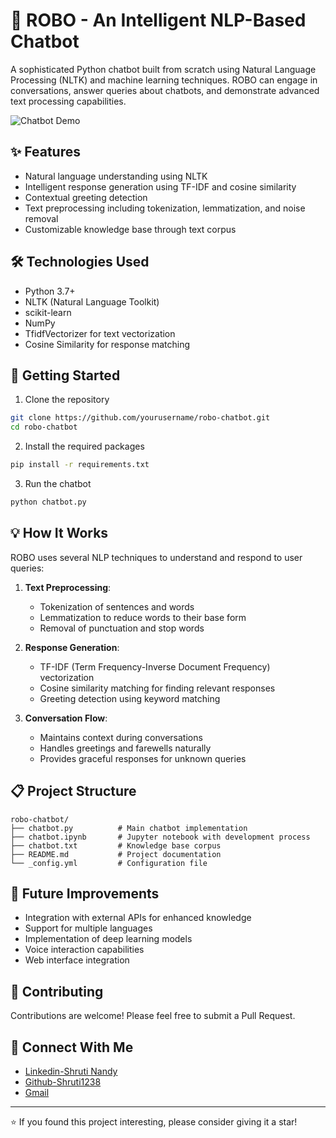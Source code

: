 # 🤖 ROBO - An Intelligent NLP-Based Chatbot

A sophisticated Python chatbot built from scratch using Natural Language Processing (NLTK) and machine learning techniques. ROBO can engage in conversations, answer queries about chatbots, and demonstrate advanced text processing capabilities.

![Chatbot Demo](https://cdn-images-1.medium.com/max/800/1*pPcVfZ7i-gLMabUol3zezA.gif)

## ✨ Features

- Natural language understanding using NLTK
- Intelligent response generation using TF-IDF and cosine similarity
- Contextual greeting detection
- Text preprocessing including tokenization, lemmatization, and noise removal
- Customizable knowledge base through text corpus

## 🛠️ Technologies Used

- Python 3.7+
- NLTK (Natural Language Toolkit)
- scikit-learn
- NumPy
- TfidfVectorizer for text vectorization
- Cosine Similarity for response matching

## 🚀 Getting Started

1. Clone the repository
```bash
git clone https://github.com/yourusername/robo-chatbot.git
cd robo-chatbot
```

2. Install the required packages
```bash
pip install -r requirements.txt
```

3. Run the chatbot
```bash
python chatbot.py
```

## 💡 How It Works

ROBO uses several NLP techniques to understand and respond to user queries:

1. **Text Preprocessing**: 
   - Tokenization of sentences and words
   - Lemmatization to reduce words to their base form
   - Removal of punctuation and stop words

2. **Response Generation**:
   - TF-IDF (Term Frequency-Inverse Document Frequency) vectorization
   - Cosine similarity matching for finding relevant responses
   - Greeting detection using keyword matching

3. **Conversation Flow**:
   - Maintains context during conversations
   - Handles greetings and farewells naturally
   - Provides graceful responses for unknown queries

## 📋 Project Structure

```
robo-chatbot/
├── chatbot.py          # Main chatbot implementation
├── chatbot.ipynb       # Jupyter notebook with development process
├── chatbot.txt         # Knowledge base corpus
├── README.md           # Project documentation
└── _config.yml         # Configuration file
```

## 🎯 Future Improvements

- Integration with external APIs for enhanced knowledge
- Support for multiple languages
- Implementation of deep learning models
- Voice interaction capabilities
- Web interface integration

## 👥 Contributing

Contributions are welcome! Please feel free to submit a Pull Request.

## 🤝 Connect With Me

- [Linkedin-Shruti Nandy](https://www.linkedin.com/in/shruti-nandy-49078a27b/)
- [Github-Shruti1238](https://github.com/Shruti1238)
- [Gmail](shrutinandy04@gmail.com)

---
⭐️ If you found this project interesting, please consider giving it a star!